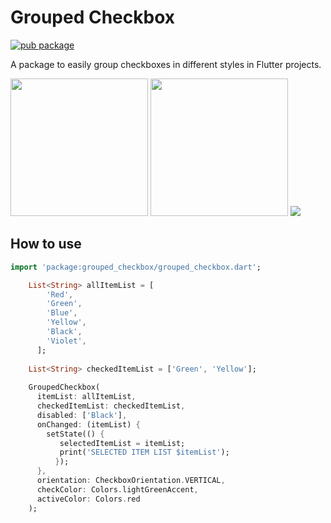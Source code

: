 # Grouped Checkbox

[![pub package](https://img.shields.io/badge/pub-v0.0.1-blue)](https://pub.dartlang.org/packages/grouped_chechkbox)

A package to easily group checkboxes in different styles in Flutter projects.

<p>
    <img width="220px" src="https://raw.githubusercontent.com/zfnadia/grouped-checkbox/master/screenshots/one.jpg"/>
    <img width="220px" src="https://raw.githubusercontent.com/zfnadia/grouped-checkbox/master/screenshots/two.jpg"/>
    <img src="https://media.giphy.com/media/Y1do7LrbSxTOcQa5qF/giphy.gif"/>
</p>

## How to use

```dart
import 'package:grouped_checkbox/grouped_checkbox.dart';
```

```dart
    List<String> allItemList = [
        'Red',
        'Green',
        'Blue',
        'Yellow',
        'Black',
        'Violet',
      ];
    
    List<String> checkedItemList = ['Green', 'Yellow'];
      
    GroupedCheckbox(
      itemList: allItemList,
      checkedItemList: checkedItemList,
      disabled: ['Black'],
      onChanged: (itemList) {
        setState(() {
           selectedItemList = itemList;
           print('SELECTED ITEM LIST $itemList');
          });
      },
      orientation: CheckboxOrientation.VERTICAL,
      checkColor: Colors.lightGreenAccent,
      activeColor: Colors.red
    );
```
